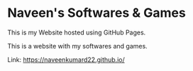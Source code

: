 # Naveen's Softwares & Games
This is my Website hosted using GitHub Pages.

This is a website with my softwares and games.


Link: https://naveenkumard22.github.io/

